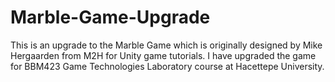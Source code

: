# Marble-Game-Upgrade
This is an upgrade to the Marble Game which is originally designed by Mike Hergaarden from M2H for Unity game tutorials. I have upgraded the game for BBM423 Game Technologies Laboratory course at Hacettepe University.
